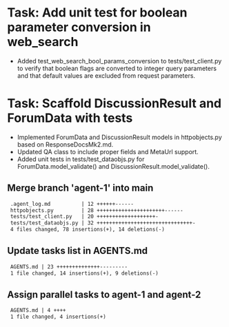 # Task: Add unit test for boolean parameter conversion in web_search

- Added test_web_search_bool_params_conversion to tests/test_client.py to verify that boolean flags are converted to integer query parameters and that default values are excluded from request parameters.

# Task: Scaffold DiscussionResult and ForumData with tests

- Implemented ForumData and DiscussionResult models in httpobjects.py based on ResponseDocsMk2.md.
- Updated QA class to include proper fields and MetaUrl support.
- Added unit tests in tests/test_dataobjs.py for ForumData.model_validate() and DiscussionResult.model_validate().
## Merge branch 'agent-1' into main

```diff
 .agent_log.md          | 12 ++++++------
 httpobjects.py         | 28 ++++++++++++++++++++++------
 tests/test_client.py   | 20 +++++++++++++++++++-
 tests/test_dataobjs.py | 32 +++++++++++++++++++++++++++++++-
 4 files changed, 78 insertions(+), 14 deletions(-)
```

## Update tasks list in AGENTS.md

```diff
 AGENTS.md | 23 ++++++++++++++---------
 1 file changed, 14 insertions(+), 9 deletions(-)
```

## Assign parallel tasks to agent-1 and agent-2

```diff
 AGENTS.md | 4 ++++
 1 file changed, 4 insertions(+)
```
